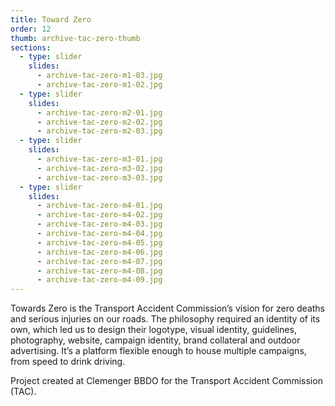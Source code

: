 ```yaml
---
title: Toward Zero
order: 12
thumb: archive-tac-zero-thumb
sections:
  - type: slider
    slides:
      - archive-tac-zero-m1-03.jpg
      - archive-tac-zero-m1-02.jpg
  - type: slider
    slides:
      - archive-tac-zero-m2-01.jpg
      - archive-tac-zero-m2-02.jpg
      - archive-tac-zero-m2-03.jpg
  - type: slider
    slides:
      - archive-tac-zero-m3-01.jpg
      - archive-tac-zero-m3-02.jpg
      - archive-tac-zero-m3-03.jpg
  - type: slider
    slides:
      - archive-tac-zero-m4-01.jpg
      - archive-tac-zero-m4-02.jpg
      - archive-tac-zero-m4-03.jpg
      - archive-tac-zero-m4-04.jpg
      - archive-tac-zero-m4-05.jpg
      - archive-tac-zero-m4-06.jpg
      - archive-tac-zero-m4-07.jpg
      - archive-tac-zero-m4-08.jpg
      - archive-tac-zero-m4-09.jpg
---
```

Towards Zero is the Transport Accident Commission’s vision for zero deaths and serious injuries on our roads. The philosophy required an identity of its own, which led us to design their logotype, visual identity, guidelines, photography, website, campaign identity, brand collateral and outdoor advertising. It’s a platform flexible enough to house multiple campaigns, from speed to drink driving.

Project created at Clemenger BBDO for the Transport Accident Commission (TAC).
